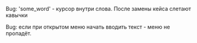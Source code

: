 Bug:
'some_word' - курсор внутри слова. После замены кейса слетают кавычки

Bug: если при открытом меню начать вводить текст - меню не пропадёт.
